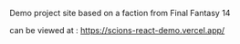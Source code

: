 Demo project site based on a faction from Final Fantasy 14

can be viewed at : https://scions-react-demo.vercel.app/
